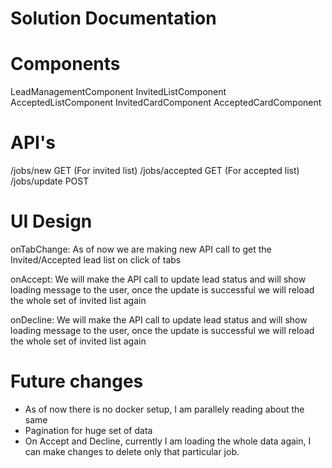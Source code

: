 Solution Documentation
===========================

Components
===========================
LeadManagementComponent
InvitedListComponent
AcceptedListComponent
InvitedCardComponent
AcceptedCardComponent

API's
===========================
/jobs/new GET  (For invited list)
/jobs/accepted GET  (For accepted list)
/jobs/update POST

UI Design
===========================
onTabChange: As of now we are making new API call to get the Invited/Accepted lead list on click of tabs

onAccept: We will make the API call to update lead status and will show loading message to the user, once the update is successful we will reload the whole set of invited list again

onDecline: We will make the API call to update lead status and will show loading message to the user, once the update is successful we will reload the whole set of invited list again


Future changes
===========================
* As of now there is no docker setup, I am parallely reading about the same
* Pagination for huge set of data
* On Accept and Decline, currently I am loading the whole data again, I can make changes to delete only that particular job.
